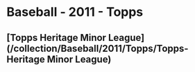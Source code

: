 # Baseball - 2011 - Topps
## [Topps Heritage Minor League](/collection/Baseball/2011/Topps/Topps-Heritage Minor League)
